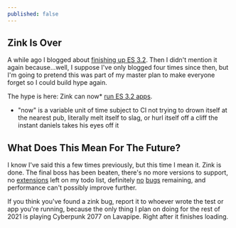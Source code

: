 ```yaml
---
published: false
---
```

## Zink Is Over

A while ago I blogged about [finishing up ES 3.2]({{site.url}}/at-last/). Then I didn't mention it again because...well, I suppose I've only blogged four times since then, but I'm going to pretend this was part of my master plan to make everyone forget so I could build hype again.

The hype is here: Zink can now* [run ES 3.2 apps](https://gitlab.freedesktop.org/mesa/mesa/-/merge_requests/12603).
* "now" is a variable unit of time subject to CI not trying to drown itself at the nearest pub, literally melt itself to slag, or hurl itself off a cliff the instant daniels takes his eyes off it

## What Does This Mean For The Future?
I know I've said this a few times previously, but this time I mean it. Zink is done. The final boss has been beaten, there's no more versions to support, no [extensions](https://www.khronos.org/registry/OpenGL/extensions/ARB/ARB_bindless_texture.txt) left on my todo list, definitely [no](https://gitlab.freedesktop.org/mesa/mesa/-/issues?scope=all&utf8=✓&state=opened&label_name[]=zink) [bugs](https://gitlab.freedesktop.org/zmike/mesa/-/issues) remaining, and performance can't possibly improve further.

If you think you've found a zink bug, report it to whoever wrote the test or app you're running, because the only thing I plan on doing for the rest of 2021 is playing Cyberpunk 2077 on Lavapipe. Right after it finishes loading.